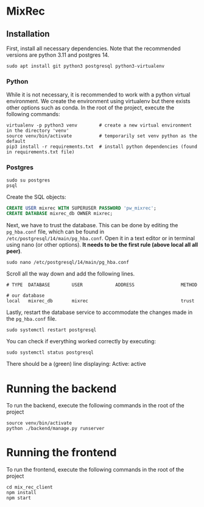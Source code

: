 # MixRec
## Installation
First, install all necessary dependencies. Note that the recommended versions are python 3.11
and postgres 14.
```shell
sudo apt install git python3 postgresql python3-virtualenv
```
### Python
While it is not necessary, it is recommended to work with a python virtual environment.
We create the environment using virtualenv but there exists other options such as conda.
In the root of the project, execute the following commands:
```shell
virtualenv -p python3 venv        # create a new virtual environment in the directory 'venv'
source venv/bin/activate          # temporarily set venv python as the default
pip3 install -r requirements.txt  # install python dependencies (found in requirements.txt file)
```

### Postgres
```shell
sudo su postgres
psql
```
Create the SQL objects:
```sql
CREATE USER mixrec WITH SUPERUSER PASSWORD 'pw_mixrec';
CREATE DATABASE mixrec_db OWNER mixrec;
```

Next, we have to trust the database. This can be done by editing the `pg_hba.conf` file, 
which can be found in `/etc/postgresql/14/main/pg_hba.conf`. Open it in a text editor or in terminal
using nano (or other options). __It needs to be the first rule (above local all all peer)__.
```shell
sudo nano /etc/postgresql/14/main/pg_hba.conf
```
Scroll all the way down and add the following lines.
```
# TYPE  DATABASE        USER            ADDRESS                 METHOD

# our database
local   mixrec_db       mixrec                                  trust
```

Lastly, restart the database service to accommodate the changes made in the `pg_hba.conf` file.
```shell
sudo systemctl restart postgresql
```
You can check if everything worked correctly by executing:
```shell
sudo systemctl status postgresql
```
There should be a (green) line displaying:  Active: active

# Running the backend
To run the backend, execute the following commands in the root of the project
```shell
source venv/bin/activate
python ./backend/manage.py runserver
```

# Running the frontend
To run the frontend, execute the following commands in the root of the project
```shell
cd mix_rec_client
npm install
npm start
```

